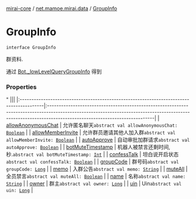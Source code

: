 [mirai-core](../../index.md) / [net.mamoe.mirai.data](../index.md) / [GroupInfo](./index.md)

# GroupInfo

`interface GroupInfo`

群资料.

通过 [Bot._lowLevelQueryGroupInfo](../../net.mamoe.mirai/-low-level-bot-a-p-i-accessor/_low-level-query-group-info.md) 得到

### Properties

"
                                    |||
                                    |:----------------------------------------------------------------------------------------|:---------------------------------------------------------------------------------------------------------------------------------------------------------------------------------------------------------|
                                    | [allowAnonymousChat](allow-anonymous-chat.md) | 允许匿名聊天`abstract val allowAnonymousChat: `[`Boolean`](https://kotlinlang.org/api/latest/jvm/stdlib/kotlin/-boolean/index.html) |
| [allowMemberInvite](allow-member-invite.md) | 允许群员邀请其他人加入群`abstract val allowMemberInvite: `[`Boolean`](https://kotlinlang.org/api/latest/jvm/stdlib/kotlin/-boolean/index.html) |
| [autoApprove](auto-approve.md) | 自动审批加群请求`abstract val autoApprove: `[`Boolean`](https://kotlinlang.org/api/latest/jvm/stdlib/kotlin/-boolean/index.html) |
| [botMuteTimestamp](bot-mute-timestamp.md) | 机器人被禁言还剩时间, 秒.`abstract val botMuteTimestamp: `[`Int`](https://kotlinlang.org/api/latest/jvm/stdlib/kotlin/-int/index.html) |
| [confessTalk](confess-talk.md) | 坦白说开启状态`abstract val confessTalk: `[`Boolean`](https://kotlinlang.org/api/latest/jvm/stdlib/kotlin/-boolean/index.html) |
| [groupCode](group-code.md) | 群号码`abstract val groupCode: `[`Long`](https://kotlinlang.org/api/latest/jvm/stdlib/kotlin/-long/index.html) |
| [memo](memo.md) | 入群公告`abstract val memo: `[`String`](https://kotlinlang.org/api/latest/jvm/stdlib/kotlin/-string/index.html) |
| [muteAll](mute-all.md) | 全员禁言`abstract val muteAll: `[`Boolean`](https://kotlinlang.org/api/latest/jvm/stdlib/kotlin/-boolean/index.html) |
| [name](name.md) | 名称`abstract val name: `[`String`](https://kotlinlang.org/api/latest/jvm/stdlib/kotlin/-string/index.html) |
| [owner](owner.md) | 群主`abstract val owner: `[`Long`](https://kotlinlang.org/api/latest/jvm/stdlib/kotlin/-long/index.html) |
| [uin](uin.md) | Uin`abstract val uin: `[`Long`](https://kotlinlang.org/api/latest/jvm/stdlib/kotlin/-long/index.html) |

